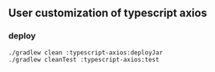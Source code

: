 ## User customization of typescript axios 
### deploy
```shell
./gradlew clean :typescript-axios:deployJar
./gradlew cleanTest :typescript-axios:test
```
